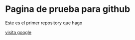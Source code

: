 # Pagina de prueba para github 
Este es el primer repository que hago

[visita google](http://www.google.com.mx)

